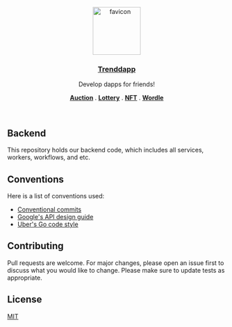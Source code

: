 <p align="center">
  <a href="https://trenddapp.com">
    <img width="110" height="110" alt="favicon" src="https://user-images.githubusercontent.com/31795824/202284118-1d661634-6665-4fa4-89c1-5eb9131106d3.png">
    <h3 align="center">Trenddapp</h3>
  </a>
</p>

<p align="center">
  Develop dapps for friends!
</p>

<p align="center">
  <a href="https://trenddapp.com/dapps/auction"><strong>Auction</strong></a> .
  <a href="https://trenddapp.com/dapps/lottery"><strong>Lottery</strong></a> .
  <a href="https://trenddapp.com/dapps/nft"><strong>NFT</strong></a> .
  <a href="https://trenddapp.com/dapps/wordle"><strong>Wordle</strong></a>
</p>
<br/>

## Backend
This repository holds our backend code, which includes all services, workers, workflows, and etc.

## Conventions
Here is a list of conventions used:
- [Conventional commits](https://www.conventionalcommits.org/en/v1.0.0)
- [Google's API design guide](https://cloud.google.com/apis/design)
- [Uber's Go code style](https://github.com/uber-go/guide/blob/master/style.md)

## Contributing
Pull requests are welcome. For major changes, please open an issue first to discuss what you would like to change.
Please make sure to update tests as appropriate.

## License
[MIT](https://choosealicense.com/licenses/mit/)
